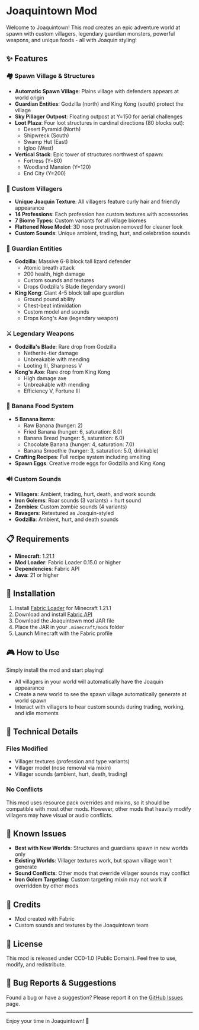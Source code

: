 # Joaquintown Mod

Welcome to Joaquintown! This mod creates an epic adventure world at spawn with custom villagers, legendary guardian monsters, powerful weapons, and unique foods - all with Joaquin styling!

## ✨ Features

### 🏘️ Spawn Village & Structures
- **Automatic Spawn Village**: Plains village with defenders appears at world origin
- **Guardian Entities**: Godzilla (north) and King Kong (south) protect the village
- **Sky Pillager Outpost**: Floating outpost at Y=150 for aerial challenges
- **Loot Plaza**: Four loot structures in cardinal directions (80 blocks out):
  - Desert Pyramid (North)
  - Shipwreck (South)
  - Swamp Hut (East)
  - Igloo (West)
- **Vertical Stack**: Epic tower of structures northwest of spawn:
  - Fortress (Y=80)
  - Woodland Mansion (Y=120)
  - End City (Y=200)

### 👥 Custom Villagers
- **Unique Joaquin Texture**: All villagers feature curly hair and friendly appearance
- **14 Professions**: Each profession has custom textures with accessories
- **7 Biome Types**: Custom variants for all village biomes
- **Flattened Nose Model**: 3D nose protrusion removed for cleaner look
- **Custom Sounds**: Unique ambient, trading, hurt, and celebration sounds

### 🦖 Guardian Entities
- **Godzilla**: Massive 6-8 block tall lizard defender
  - Atomic breath attack
  - 200 health, high damage
  - Custom sounds and textures
  - Drops Godzilla's Blade (legendary sword)
- **King Kong**: Giant 4-5 block tall ape guardian
  - Ground pound ability
  - Chest-beat intimidation
  - Custom model and sounds
  - Drops Kong's Axe (legendary weapon)

### ⚔️ Legendary Weapons
- **Godzilla's Blade**: Rare drop from Godzilla
  - Netherite-tier damage
  - Unbreakable with mending
  - Looting III, Sharpness V
- **Kong's Axe**: Rare drop from King Kong
  - High damage axe
  - Unbreakable with mending
  - Efficiency V, Fortune III

### 🍌 Banana Food System
- **5 Banana Items**:
  - Raw Banana (hunger: 2)
  - Fried Banana (hunger: 6, saturation: 8.0)
  - Banana Bread (hunger: 5, saturation: 6.0)
  - Chocolate Banana (hunger: 4, saturation: 7.0)
  - Banana Smoothie (hunger: 3, saturation: 5.0, drinkable)
- **Crafting Recipes**: Full recipe system including smelting
- **Spawn Eggs**: Creative mode eggs for Godzilla and King Kong

### 🔊 Custom Sounds
- **Villagers**: Ambient, trading, hurt, death, and work sounds
- **Iron Golems**: Roar sounds (3 variants) + hurt sound
- **Zombies**: Custom zombie sounds (4 variants)
- **Ravagers**: Retextured as Joaquin-styled
- **Godzilla**: Ambient, hurt, and death sounds

## 📋 Requirements

- **Minecraft**: 1.21.1
- **Mod Loader**: Fabric Loader 0.15.0 or higher
- **Dependencies**: Fabric API
- **Java**: 21 or higher

## 🚀 Installation

1. Install [Fabric Loader](https://fabricmc.net/use/installer/) for Minecraft 1.21.1
2. Download and install [Fabric API](https://modrinth.com/mod/fabric-api)
3. Download the Joaquintown mod JAR file
4. Place the JAR in your `.minecraft/mods` folder
5. Launch Minecraft with the Fabric profile

## 🎮 How to Use

Simply install the mod and start playing!

- All villagers in your world will automatically have the Joaquin appearance
- Create a new world to see the spawn village automatically generate at world spawn
- Interact with villagers to hear custom sounds during trading, working, and idle moments

## 🔧 Technical Details

### Files Modified
- Villager textures (profession and type variants)
- Villager model (nose removal via mixin)
- Villager sounds (ambient, hurt, death, trading)

### No Conflicts
This mod uses resource pack overrides and mixins, so it should be compatible with most other mods. However, other mods that heavily modify villagers may have visual or audio conflicts.

## 📝 Known Issues

- **Best with New Worlds**: Structures and guardians spawn in new worlds only
- **Existing Worlds**: Villager textures work, but spawn village won't generate
- **Sound Conflicts**: Other mods that override villager sounds may conflict
- **Iron Golem Targeting**: Custom targeting mixin may not work if overridden by other mods

## 🤝 Credits

- Mod created with Fabric
- Custom sounds and textures by the Joaquintown team

## 📜 License

This mod is released under CC0-1.0 (Public Domain). Feel free to use, modify, and redistribute.

## 🐛 Bug Reports & Suggestions

Found a bug or have a suggestion? Please report it on the [GitHub Issues](https://github.com/signalnine/joaquintown-mod/issues) page.

---

Enjoy your time in Joaquintown! 🎉
